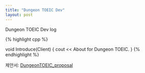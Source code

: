 ```yaml
---
title: "Dungeon TOEIC Dev"
layout: post
---
```


Dungeon TOEIC Dev log

{% highlight cpp %}

void Introduce(Client)
{
  cout << About for Dungeon TOEIC.
}
{% endhighlight %}


제안서: [DungeonTOEIC_proposal]

[DungeonTOEIC_proposal]: /PDF/나뭇가지_SW캡스톤디자인_최종제안서.pdf
